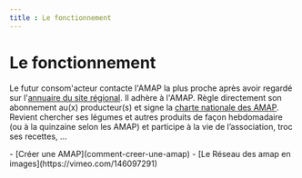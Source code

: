```yaml
---
title : Le fonctionnement
---
```

# Le fonctionnement

Le futur consom'acteur contacte l'AMAP la plus proche après avoir regardé sur l'[annuaire du site régional](amap). Il adhère à l'AMAP. Règle directement son abonnement au(x) producteur(s) et signe la [charte nationale des AMAP](telechargements/charte-des-amap.pdf). Revient chercher ses légumes et autres produits de façon hebdomadaire (ou à la quinzaine selon les AMAP) et participe à la vie de l’association, troc ses recettes, …
<nav markdown=1>
 - [Créer une AMAP](comment-creer-une-amap)
 - [Le Réseau des amap en images](https://vimeo.com/146097291)
</nav>
